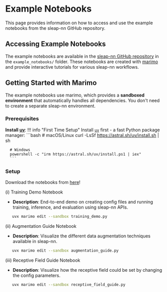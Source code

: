 # Example Notebooks

This page provides information on how to access and use the example notebooks from the sleap-nn GitHub repository.

## Accessing Example Notebooks

The example notebooks are available in the [sleap-nn GitHub repository](https://github.com/talmolab/sleap-nn) in the `example_notebooks/` folder. These notebooks are created with [marimo](https://docs.marimo.io/) and provide interactive tutorials for various sleap-nn workflows.

## Getting Started with Marimo

The example notebooks use marimo, which provides a **sandboxed environment** that automatically handles all dependencies. You don't need to create a separate sleap-nn environment.

### Prerequisites

**Install [uv](https://github.com/astral-sh/uv)**: 
!!! info "First Time Setup"
      Install [`uv`](https://github.com/astral-sh/uv) first - a fast Python package manager:
      ```bash
      # macOS/Linux
      curl -LsSf https://astral.sh/uv/install.sh | sh
      
      # Windows
      powershell -c "irm https://astral.sh/uv/install.ps1 | iex"
      ```

### Setup

Download the notebooks from [here](https://github.com/talmolab/sleap-nn/tree/main/example_notebooks)!

(i) Training Demo Notebook

- **Description**: End-to-end demo on creating config files and running training, inference, and evaluation using sleap-nn APIs.

```bash
   uvx marimo edit --sandbox training_demo.py
```

(ii) Augmentation Guide Notebook

- **Description**: Visualize the different data augmentation techniques available in sleap-nn.

```bash
   uvx marimo edit --sandbox augmentation_guide.py
```

(iii) Receptive Field Guide Notebook

- **Description**: Visualize how the receptive field could be set by changing the config parameters.

```bash
   uvx marimo edit --sandbox receptive_field_guide.py
```
